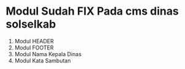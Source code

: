 # Modul Sudah FIX Pada cms dinas solselkab

1. Modul HEADER
2. Modul FOOTER
3. Modul Nama Kepala Dinas
4. Modul Kata Sambutan
